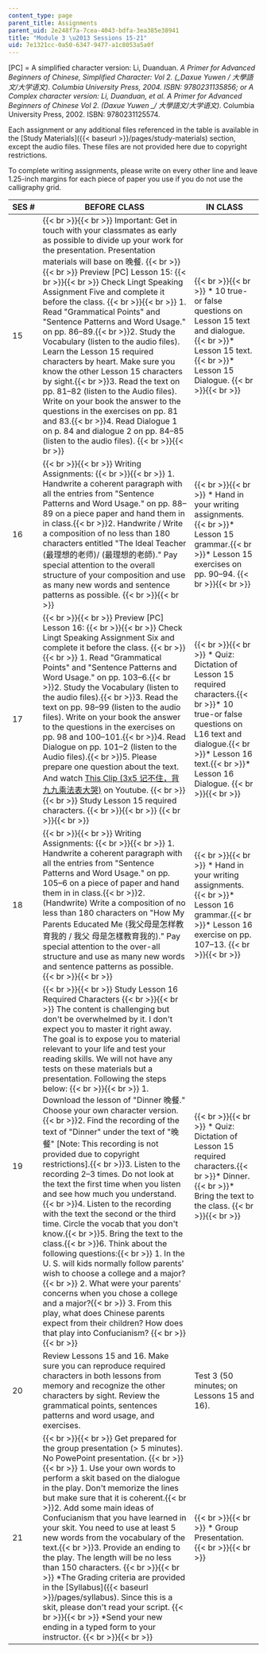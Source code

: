 ```yaml
---
content_type: page
parent_title: Assignments
parent_uid: 2e248f7a-7cea-4043-bdfa-3ea385e38941
title: "Module 3 \u2013 Sessions 15-21"
uid: 7e1321cc-0a50-6347-9477-a1c8053a5a0f
---
```


\[PC\] = A simplified character version: Li, Duanduan. _A Primer for Advanced Beginners of Chinese, Simplified Character: Vol 2. (__Daxue Yuwen / 大學語文/大学语文)._ Columbia University Press, 2004. ISBN: 9780231135856; or A Complex character version: Li, Duanduan, et al. _A Primer for Advanced Beginners of Chinese Vol 2._ (_Daxue Yuwen_ __/ 大學語文/大学语文_)_. Columbia University Press, 2002. ISBN: 9780231125574.

Each assignment or any additional files referenced in the table is available in the [Study Materials]({{< baseurl >}}/pages/study-materials) section, except the audio files. These files are not provided here due to copyright restrictions.

To complete writing assignments, please write on every other line and leave 1.25-inch margins for each piece of paper you use if you do not use the calligraphy grid.

| SES # | BEFORE CLASS | IN CLASS |
| --- | --- | --- |
| 15 |  {{< br >}}{{< br >}} Important: Get in touch with your classmates as early as possible to divide up your work for the presentation. Presentation materials will base on 晚餐. {{< br >}}{{< br >}} Preview \[PC\] Lesson 15: {{< br >}}{{< br >}} Check Lingt Speaking Assignment Five and complete it before the class. {{< br >}}{{< br >}} 1.  Read "Grammatical Points" and "Sentence Patterns and Word Usage." on pp. 86–89.{{< br >}}2.  Study the Vocabulary (listen to the audio files). Learn the Lesson 15 required characters by heart. Make sure you know the other Lesson 15 characters by sight.{{< br >}}3.  Read the text on pp. 81–82 (listen to the Audio files). Write on your book the answer to the questions in the exercises on pp. 81 and 83.{{< br >}}4.  Read Dialogue 1 on p. 84 and dialogue 2 on pp. 84–85 (listen to the audio files). {{< br >}}{{< br >}}  |  {{< br >}}{{< br >}} *   10 true-or false questions on Lesson 15 text and dialogue.{{< br >}}*   Lesson 15 text.{{< br >}}*   Lesson 15 Dialogue. {{< br >}}{{< br >}}  |
| 16 |  {{< br >}}{{< br >}} Writing Assignments: {{< br >}}{{< br >}} 1.  Handwrite a coherent paragraph with all the entries from "Sentence Patterns and Word Usage." on pp. 88–89 on a piece paper and hand them in in class.{{< br >}}2.  Handwrite / Write a composition of no less than 180 characters entitled "The Ideal Teacher (最理想的老师)/ (最理想的老師)." Pay special attention to the overall structure of your composition and use as many new words and sentence patterns as possible. {{< br >}}{{< br >}}  |  {{< br >}}{{< br >}} *   Hand in your writing assignments.{{< br >}}*   Lesson 15 grammar.{{< br >}}*   Lesson 15 exercises on pp. 90–94. {{< br >}}{{< br >}}  |
| 17 |  {{< br >}}{{< br >}} Preview \[PC\] Lesson 16: {{< br >}}{{< br >}} Check Lingt Speaking Assignment Six and complete it before the class. {{< br >}}{{< br >}} 1.  Read "Grammatical Points" and "Sentence Patterns and Word Usage." on pp. 103–6.{{< br >}}2.  Study the Vocabulary (listen to the audio files).{{< br >}}3.  Read the text on pp. 98–99 (listen to the audio files). Write on your book the answer to the questions in the exercises on pp. 98 and 100–101.{{< br >}}4.  Read Dialogue on pp. 101–2 (listen to the Audio files).{{< br >}}5.  Please prepare one question about the text. And watch [This Clip (3x5 记不住，背九九乘法表大哭)](https://www.youtube.com/watch?v=9SpjHiPK7jQ) on Youtube. {{< br >}}{{< br >}} Study Lesson 15 required characters. {{< br >}}{{< br >}}  {{< br >}}{{< br >}}  |  {{< br >}}{{< br >}} *   Quiz: Dictation of Lesson 15 required characters.{{< br >}}*   10 true-or false questions on L16 text and dialogue.{{< br >}}*   Lesson 16 text.{{< br >}}*   Lesson 16 Dialogue. {{< br >}}{{< br >}}  |
| 18 |  {{< br >}}{{< br >}} Writing Assignments: {{< br >}}{{< br >}} 1.  Handwrite a coherent paragraph with all the entries from "Sentence Patterns and Word Usage." on pp. 105–6 on a piece of paper and hand them in in class.{{< br >}}2.  (Handwrite) Write a composition of no less than 180 characters on "How My Parents Educated Me (我父母是怎样教育我的 / 我父 母是怎樣教育我的)." Pay special attention to the over-all structure and use as many new words and sentence patterns as possible. {{< br >}}{{< br >}}  |  {{< br >}}{{< br >}} *   Hand in your writing assignments.{{< br >}}*   Lesson 16 grammar.{{< br >}}*   Lesson 16 exercise on pp. 107–13. {{< br >}}{{< br >}}  |
| 19 |  {{< br >}}{{< br >}} Study Lesson 16 Required Characters {{< br >}}{{< br >}} The content is challenging but don't be overwhelmed by it. I don't expect you to master it right away. The goal is to expose you to material relevant to your life and test your reading skills. We will not have any tests on these materials but a presentation. Following the steps below: {{< br >}}{{< br >}} 1.  Download the lesson of "Dinner 晚餐." Choose your own character version.{{< br >}}2.  Find the recording of the text of "Dinner" under the text of "晚餐" \[Note: This recording is not provided due to copyright restrictions\].{{< br >}}3.  Listen to the recording 2–3 times. Do not look at the text the first time when you listen and see how much you understand.{{< br >}}4.  Listen to the recording with the text the second or the third time. Circle the vocab that you don't know.{{< br >}}5.  Bring the text to the class.{{< br >}}6.  Think about the following questions:{{< br >}}    1.  In the U. S. will kids normally follow parents' wish to choose a college and a major?{{< br >}}    2.  What were your parents' concerns when you chose a college and a major?{{< br >}}    3.  From this play, what does Chinese parents expect from their children? How does that play into Confucianism? {{< br >}}{{< br >}}  |  {{< br >}}{{< br >}} *   Quiz: Dictation of Lesson 15 required characters.{{< br >}}*   Dinner.{{< br >}}*   Bring the text to the class. {{< br >}}{{< br >}}  |
| 20 | Review Lessons 15 and 16. Make sure you can reproduce required characters in both lessons from memory and recognize the other characters by sight. Review the grammatical points, sentences patterns and word usage, and exercises. | Test 3 (50 minutes; on Lessons 15 and 16). |
| 21 |  {{< br >}}{{< br >}} Get prepared for the group presentation (> 5 minutes). No PowePoint presentation. {{< br >}}{{< br >}} 1.  Use your own words to perform a skit based on the dialogue in the play. Don't memorize the lines but make sure that it is coherent.{{< br >}}2.  Add some main ideas of Confucianism that you have learned in your skit. You need to use at least 5 new words from the vocabulary of the text.{{< br >}}3.  Provide an ending to the play. The length will be no less than 150 characters. {{< br >}}{{< br >}} \*The Grading criteria are provided in the [Syllabus]({{< baseurl >}}/pages/syllabus). Since this is a skit, please don't read your script. {{< br >}}{{< br >}} \*Send your new ending in a typed form to your instructor. {{< br >}}{{< br >}}  |  {{< br >}}{{< br >}} *   Group Presentation. {{< br >}}{{< br >}}